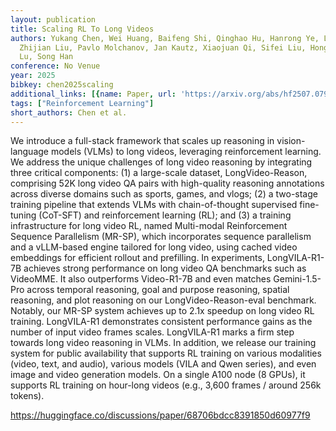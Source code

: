 ```yaml
---
layout: publication
title: Scaling RL To Long Videos
authors: Yukang Chen, Wei Huang, Baifeng Shi, Qinghao Hu, Hanrong Ye, Ligeng Zhu,
  Zhijian Liu, Pavlo Molchanov, Jan Kautz, Xiaojuan Qi, Sifei Liu, Hongxu Yin, Yao
  Lu, Song Han
conference: No Venue
year: 2025
bibkey: chen2025scaling
additional_links: [{name: Paper, url: 'https://arxiv.org/abs/hf2507.07966'}]
tags: ["Reinforcement Learning"]
short_authors: Chen et al.
---
```

We introduce a full-stack framework that scales up reasoning in vision-language models (VLMs) to long videos, leveraging reinforcement learning. We address the unique challenges of long video reasoning by integrating three critical components: (1) a large-scale dataset, LongVideo-Reason, comprising 52K long video QA pairs with high-quality reasoning annotations across diverse domains such as sports, games, and vlogs; (2) a two-stage training pipeline that extends VLMs with chain-of-thought supervised fine-tuning (CoT-SFT) and reinforcement learning (RL); and (3) a training infrastructure for long video RL, named Multi-modal Reinforcement Sequence Parallelism (MR-SP), which incorporates sequence parallelism and a vLLM-based engine tailored for long video, using cached video embeddings for efficient rollout and prefilling. In experiments, LongVILA-R1-7B achieves strong performance on long video QA benchmarks such as VideoMME. It also outperforms Video-R1-7B and even matches Gemini-1.5-Pro across temporal reasoning, goal and purpose reasoning, spatial reasoning, and plot reasoning on our LongVideo-Reason-eval benchmark. Notably, our MR-SP system achieves up to 2.1x speedup on long video RL training. LongVILA-R1 demonstrates consistent performance gains as the number of input video frames scales. LongVILA-R1 marks a firm step towards long video reasoning in VLMs. In addition, we release our training system for public availability that supports RL training on various modalities (video, text, and audio), various models (VILA and Qwen series), and even image and video generation models. On a single A100 node (8 GPUs), it supports RL training on hour-long videos (e.g., 3,600 frames / around 256k tokens).

https://huggingface.co/discussions/paper/68706bdcc8391850d60977f9